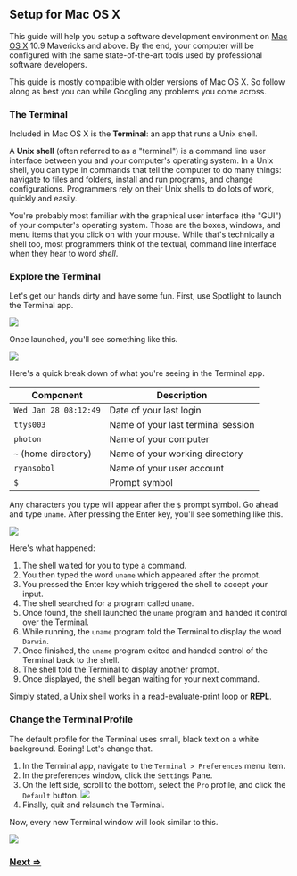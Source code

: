 Setup for Mac OS X
------------------

This guide will help you setup a software development environment on <a href="https://www.apple.com/osx/" target="_blank">Mac OS X</a> 10.9 Mavericks and above. By the end, your computer will be configured with the same state-of-the-art tools used by professional software developers.

This guide is mostly compatible with older versions of Mac OS X. So follow along as best you can while Googling any problems you come across.

### The Terminal

Included in Mac OS X is the **Terminal**: an app that runs a Unix shell.

A **Unix shell** (often referred to as a "terminal") is a command line user interface between you and your computer's operating system. In a Unix shell, you can type in commands that tell the computer to do many things: navigate to files and folders, install and run programs, and change configurations. Programmers rely on their Unix shells to do lots of work, quickly and easily.

You're probably most familiar with the graphical user interface (the "GUI") of your computer's operating system. Those are the boxes, windows, and menu items that you click on with your mouse. While that's technically a shell too, most programmers think of the textual, command line interface when they hear to word _shell_.


### Explore the Terminal

Let's get our hands dirty and have some fun. First, use Spotlight to launch the Terminal app.

![](https://i.imgur.com/dvrwugy.jpg)

Once launched, you'll see something like this.

![](https://i.imgur.com/7d6GeeO.png)

Here's a quick break down of what you're seeing in the Terminal app.

| Component             | Description                            |
| --------------------- | -------------------------------------- |
| `Wed Jan 28 08:12:49` | Date of your last login                |
| `ttys003`             | Name of your last terminal session     |
| `photon`              | Name of your computer                  |
| `~` (home directory)  | Name of your working directory         |
| `ryansobol`           | Name of your user account              |
| `$`                   | Prompt symbol                          |

Any characters you type will appear after the `$` prompt symbol. Go ahead and type `uname`. After pressing the Enter key, you'll see something like this.

![](https://i.imgur.com/eGnT4NZ.png)

Here's what happened:

1. The shell waited for you to type a command.
1. You then typed the word `uname` which appeared after the prompt.
1. You pressed the Enter key which triggered the shell to accept your input.
1. The shell searched for a program called `uname`.
1. Once found, the shell launched the `uname` program and handed it control over the Terminal.
1. While running, the `uname` program told the Terminal to display the word `Darwin`.
1. Once finished, the `uname` program exited and handed control of the Terminal back to the shell.
1. The shell told the Terminal to display another prompt.
1. Once displayed, the shell began waiting for your next command.

Simply stated, a Unix shell works in a read-evaluate-print loop or **REPL**.


### Change the Terminal Profile

The default profile for the Terminal uses small, black text on a white background. Boring! Let's change that.

1. In the Terminal app, navigate to the `Terminal > Preferences` menu item.
1. In the preferences window, click the `Settings` Pane.
1. On the left side, scroll to the bottom, select the `Pro` profile, and click the `Default` button. ![](https://i.imgur.com/TQmcT8A.png)
1. Finally, quit and relaunch the Terminal.

Now, every new Terminal window will look similar to this.

![](https://i.imgur.com/87bHvEF.png)


### [Next ⇒](2_atom.md)
